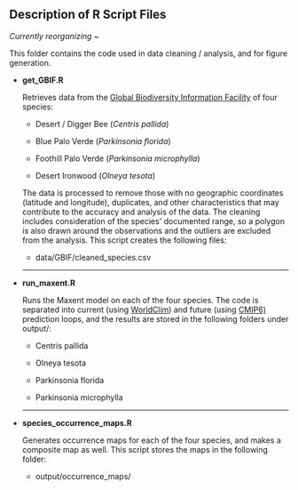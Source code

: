## Description of R Script Files

*Currently reorganizing \~*

This folder contains the code used in data cleaning / analysis, and for figure generation.

-   **get_GBIF.R**

    Retrieves data from the [Global Biodiversity Information Facility](https://www.gbif.org/) of four species:

    -   Desert / Digger Bee (*Centris pallida*)

    -   Blue Palo Verde (*Parkinsonia florida*)

    -   Foothill Palo Verde (*Parkinsonia microphylla*)

    -   Desert Ironwood (*Olneya tesota*)

    The data is processed to remove those with no geographic coordinates (latitude and longitude), duplicates, and other characteristics that may contribute to the accuracy and analysis of the data. The cleaning includes consideration of the species' documented range, so a polygon is also drawn around the observations and the outliers are excluded from the analysis. This script creates the following files:

    -   data/GBIF/cleaned_species.csv

    ------------------------------------------------------------------------

-   **run_maxent.R**

    Runs the Maxent model on each of the four species. The code is separated into current (using [WorldClim](http://www.worldclim.com/version2)) and future (using [CMIP6)](https://wcrp-cmip.org/cmip-phase-6-cmip6/) prediction loops, and the results are stored in the following folders under output/:

    -   Centris pallida

    -   Olneya tesota

    -   Parkinsonia florida

    -   Parkinsonia microphylla

    ------------------------------------------------------------------------

-   **species_occurrence_maps.R**

    Generates occurrence maps for each of the four species, and makes a composite map as well. This script stores the maps in the following folder:

    -   output/occurrence_maps/
